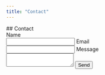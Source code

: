 ```yaml
---
title: "Contact"
---
```


<section class="contact-section">
## Contact

<form>
<label>Name<br><input type="text" name="name"></label>
<label>Email<br><input type="email" name="email"></label>
<label>Message<br><textarea name="message"></textarea></label>
<button type="submit">Send</button>
</form>
</section>

